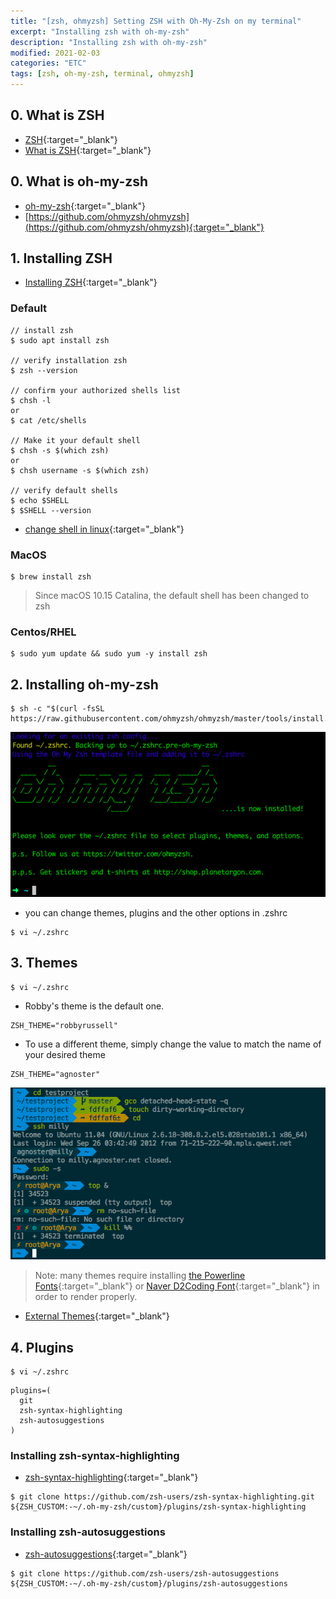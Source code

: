 ```yaml
---
title: "[zsh, ohmyzsh] Setting ZSH with Oh-My-Zsh on my terminal"
excerpt: "Installing zsh with oh-my-zsh"
description: "Installing zsh with oh-my-zsh"
modified: 2021-02-03
categories: "ETC"
tags: [zsh, oh-my-zsh, terminal, ohmyzsh]
---
```


## 0. What is ZSH
- [ZSH](https://www.zsh.org){:target="_blank"}
- [What is ZSH](https://www.howtogeek.com/362409/what-is-zsh-and-why-should-you-use-it-instead-of-bash/){:target="_blank"}

## 0. What is oh-my-zsh
- [oh-my-zsh](https://ohmyz.sh){:target="_blank"}
- [https://github.com/ohmyzsh/ohmyzsh](https://github.com/ohmyzsh/ohmyzsh){:target="_blank"}

## 1. Installing ZSH
- [Installing ZSH](https://github.com/ohmyzsh/ohmyzsh/wiki/Installing-ZSH){:target="_blank"}

### Default
```shell
// install zsh
$ sudo apt install zsh

// verify installation zsh
$ zsh --version

// confirm your authorized shells list
$ chsh -l
or
$ cat /etc/shells

// Make it your default shell
$ chsh -s $(which zsh)
or
$ chsh username -s $(which zsh)

// verify default shells
$ echo $SHELL
$ $SHELL --version
```
- [change shell in linux](https://zetawiki.com/wiki/리눅스_쉘_변경_chsh){:target="_blank"}

### MacOS
```shell
$ brew install zsh
```
> Since macOS 10.15 Catalina, the default shell has been changed to zsh

### Centos/RHEL
```shell
$ sudo yum update && sudo yum -y install zsh
```

## 2. Installing oh-my-zsh
```shell
$ sh -c "$(curl -fsSL https://raw.githubusercontent.com/ohmyzsh/ohmyzsh/master/tools/install.sh)"
```
![ohmyzsh](/assets/images/post/zsh/ohmyzsh.png)

- you can change themes, plugins and the other options in .zshrc

```shell
$ vi ~/.zshrc
```

## 3. Themes

```shell
$ vi ~/.zshrc
```

- Robby's theme is the default one.

```
ZSH_THEME="robbyrussell"
```

- To use a different theme, simply change the value to match the name of your desired theme

```
ZSH_THEME="agnoster"
```
![ohmyzsh-agnoster](/assets/images/post/zsh/ohmyzsh-agnoster.png)

> Note: many themes require installing [the Powerline Fonts](https://github.com/powerline/fonts){:target="_blank"} or [Naver D2Coding Font](https://github.com/naver/d2codingfont){:target="_blank"} in order to render properly.

- [External Themes](https://github.com/ohmyzsh/ohmyzsh/wiki/External-themes){:target="_blank"}

## 4. Plugins

```shell
$ vi ~/.zshrc
```

```
plugins=(
  git
  zsh-syntax-highlighting
  zsh-autosuggestions
)
```

### Installing zsh-syntax-highlighting

- [zsh-syntax-highlighting](https://github.com/zsh-users/zsh-syntax-highlighting){:target="_blank"}

```shell
$ git clone https://github.com/zsh-users/zsh-syntax-highlighting.git ${ZSH_CUSTOM:-~/.oh-my-zsh/custom}/plugins/zsh-syntax-highlighting
```

### Installing zsh-autosuggestions

- [zsh-autosuggestions](https://github.com/zsh-users/zsh-autosuggestions){:target="_blank"}

```shell
$ git clone https://github.com/zsh-users/zsh-autosuggestions ${ZSH_CUSTOM:-~/.oh-my-zsh/custom}/plugins/zsh-autosuggestions
```
